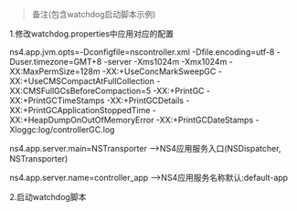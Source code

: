 >备注(包含watchdog启动脚本示例)

1.修改watchdog.properties中应用对应的配置
  
  ns4.app.jvm.opts=-Dconfigfile=nscontroller.xml -Dfile.encoding=utf-8 -Duser.timezone=GMT+8 -server -Xms1024m -Xmx1024m -XX:MaxPermSize=128m -XX:+UseConcMarkSweepGC -XX:+UseCMSCompactAtFullCollection -XX:CMSFullGCsBeforeCompaction=5 -XX:+PrintGC -XX:+PrintGCTimeStamps  -XX:+PrintGCDetails  -XX:+PrintGCApplicationStoppedTime -XX:+HeapDumpOnOutOfMemoryError -XX:+PrintGCDateStamps -Xloggc:log/controllerGC.log
  
  ns4.app.server.main=NSTransporter -->NS4应用服务入口(NSDispatcher, NSTransporter)
  
  ns4.app.server.name=controller_app -->NS4应用服务名称默认:default-app
  
2.启动watchdog脚本
